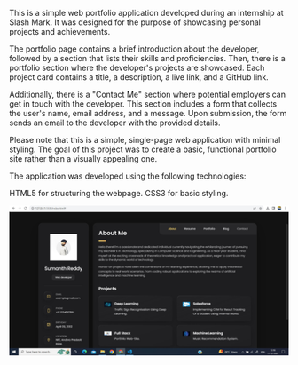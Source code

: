 This is a simple web portfolio application developed during an internship at Slash Mark. It was designed for the purpose of showcasing personal projects and achievements.

The portfolio page contains a brief introduction about the developer, followed by a section that lists their skills and proficiencies. Then, there is a portfolio section where the developer's projects are showcased. Each project card contains a title, a description, a live link, and a GitHub link.

Additionally, there is a "Contact Me" section where potential employers can get in touch with the developer. This section includes a form that collects the user's name, email address, and a message. Upon submission, the form sends an email to the developer with the provided details.

Please note that this is a simple, single-page web application with minimal styling. The goal of this project was to create a basic, functional portfolio site rather than a visually appealing one.

The application was developed using the following technologies:

HTML5 for structuring the webpage.
CSS3 for basic styling.


![Alt text](image.png)
